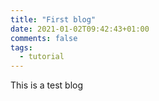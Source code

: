 ```yaml
---
title: "First blog"
date: 2021-01-02T09:42:43+01:00
comments: false
tags:
  - tutorial
---
```


This is a test blog